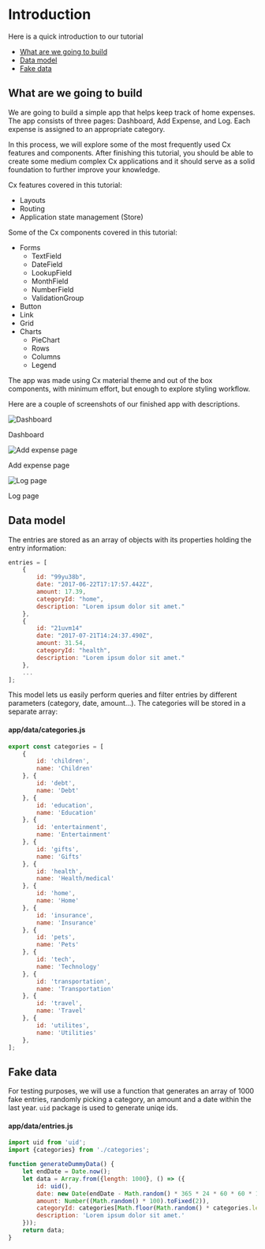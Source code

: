 # Introduction

Here is a quick introduction to our tutorial
* [What are we going to build](#what-are-we-going-to-build)
* [Data model](#data-model)
* [Fake data](#fake-data)

## What are we going to build

We are going to build a simple app that helps keep track of home expenses. The app consists of three pages: Dashboard, Add Expense, and Log. Each expense is assigned to an appropriate category. 

In this process, we will explore some of the most frequently used Cx features and components. After finishing this tutorial, you should be able to create some medium complex Cx applications and it should serve as a solid foundation to further improve your knowledge.

Cx features covered in this tutorial:
* Layouts
* Routing
* Application state management (Store)

Some of the Cx components covered in this tutorial:
* Forms
    * TextField
    * DateField
    * LookupField
    * MonthField
    * NumberField
    * ValidationGroup
* Button
* Link
* Grid
* Charts
    * PieChart
    * Rows
    * Columns
    * Legend

The app was made using Cx material theme and out of the box components, with minimum effort, but enough to explore styling workflow.

Here are a couple of screenshots of our finished app with descriptions.

<img src="https://github.com/codaxy/cxjs-home-expenses-app-tutorial/blob/master/tutorial/screenshots/dashboard.PNG" alt="Dashboard" />

Dashboard


<img src="https://github.com/codaxy/cxjs-home-expenses-app-tutorial/blob/master/tutorial/screenshots/add-expense.PNG" alt="Add expense page" />

Add expense page


<img src="https://github.com/codaxy/cxjs-home-expenses-app-tutorial/blob/master/tutorial/screenshots/log.PNG" alt="Log page" />

Log page



## Data model

The entries are stored as an array of objects with its properties holding the entry information: 

```js
entries = [
    {
        id: "99yu38b",
        date: "2017-06-22T17:17:57.442Z",
        amount: 17.39,
        categoryId: "home",
        description: "Lorem ipsum dolor sit amet."
    },
    {
        id: "21uvm14"
        date: "2017-07-21T14:24:37.490Z",
        amount: 31.54,
        categoryId: "health",
        description: "Lorem ipsum dolor sit amet."
    },
    ...
];
```

This model lets us easily perform queries and filter entries by different parameters (category, date, amount...).
The categories will be stored in a separate array:

#### app/data/categories.js
```js
export const categories = [
    {
        id: 'children',
        name: 'Children'
    }, {
        id: 'debt',
        name: 'Debt'
    }, {
        id: 'education',
        name: 'Education'
    }, {
        id: 'entertainment',
        name: 'Entertainment'
    }, {
        id: 'gifts',
        name: 'Gifts'
    }, {
        id: 'health',
        name: 'Health/medical'
    }, {
        id: 'home',
        name: 'Home'
    }, {
        id: 'insurance',
        name: 'Insurance'
    }, {
        id: 'pets',
        name: 'Pets'
    }, {
        id: 'tech',
        name: 'Technology'
    }, {
        id: 'transportation',
        name: 'Transportation'
    }, {
        id: 'travel',
        name: 'Travel'
    }, {
        id: 'utilites',
        name: 'Utilities'
    },
];
```

## Fake data

For testing purposes, we will use a function that generates an array of 1000 fake entries, randomly picking a category, an amount and a date within the last year. `uid` package is used to generate uniqe ids. 

#### app/data/entries.js

```js
import uid from 'uid';
import {categories} from './categories';

function generateDummyData() {
    let endDate = Date.now();
    let data = Array.from({length: 1000}, () => ({
        id: uid(),
        date: new Date(endDate - Math.random() * 365 * 24 * 60 * 60 * 1000).toISOString(),
        amount: Number((Math.random() * 100).toFixed(2)),
        categoryId: categories[Math.floor(Math.random() * categories.length)].id,
        description: 'Lorem ipsum dolor sit amet.'
    }));
    return data;
}
```